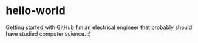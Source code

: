 # hello-world
Getting started with GitHub
I'm an electrical engineer that probably should have studied computer science. :)
